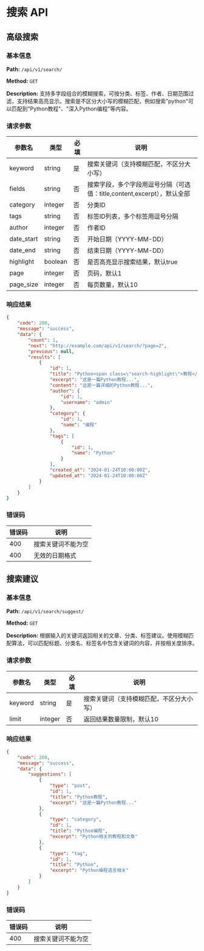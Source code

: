 # 搜索 API

## 高级搜索

### 基本信息

**Path:** `/api/v1/search/`

**Method:** `GET`

**Description:** 支持多字段组合的模糊搜索，可按分类、标签、作者、日期范围过滤，支持结果高亮显示。搜索是不区分大小写的模糊匹配，例如搜索"python"可以匹配到"Python教程"、"深入Python编程"等内容。

### 请求参数

| 参数名 | 类型 | 必填 | 说明 |
|-------|------|------|------|
| keyword | string | 是 | 搜索关键词（支持模糊匹配，不区分大小写） |
| fields | string | 否 | 搜索字段，多个字段用逗号分隔（可选值：title,content,excerpt），默认全部 |
| category | integer | 否 | 分类ID |
| tags | string | 否 | 标签ID列表，多个标签用逗号分隔 |
| author | integer | 否 | 作者ID |
| date_start | string | 否 | 开始日期（YYYY-MM-DD） |
| date_end | string | 否 | 结束日期（YYYY-MM-DD） |
| highlight | boolean | 否 | 是否高亮显示搜索结果，默认true |
| page | integer | 否 | 页码，默认1 |
| page_size | integer | 否 | 每页数量，默认10 |

### 响应结果

```json
{
    "code": 200,
    "message": "success",
    "data": {
        "count": 1,
        "next": "http://example.com/api/v1/search/?page=2",
        "previous": null,
        "results": [
            {
                "id": 1,
                "title": "Python<span class=\"search-highlight\">教程</span>",
                "excerpt": "这是一篇Python教程...",
                "content": "这是一篇详细的Python教程...",
                "author": {
                    "id": 1,
                    "username": "admin"
                },
                "category": {
                    "id": 1,
                    "name": "编程"
                },
                "tags": [
                    {
                        "id": 1,
                        "name": "Python"
                    }
                ],
                "created_at": "2024-01-24T10:00:00Z",
                "updated_at": "2024-01-24T10:00:00Z"
            }
        ]
    }
}
```

### 错误码

| 错误码 | 说明 |
|--------|------|
| 400 | 搜索关键词不能为空 |
| 400 | 无效的日期格式 |

## 搜索建议

### 基本信息

**Path:** `/api/v1/search/suggest/`

**Method:** `GET`

**Description:** 根据输入的关键词返回相关的文章、分类、标签建议。使用模糊匹配算法，可以匹配标题、分类名、标签名中包含关键词的内容，并按相关度排序。

### 请求参数

| 参数名 | 类型 | 必填 | 说明 |
|-------|------|------|------|
| keyword | string | 是 | 搜索关键词（支持模糊匹配，不区分大小写） |
| limit | integer | 否 | 返回结果数量限制，默认10 |

### 响应结果

```json
{
    "code": 200,
    "message": "success",
    "data": {
        "suggestions": [
            {
                "type": "post",
                "id": 1,
                "title": "Python教程",
                "excerpt": "这是一篇Python教程..."
            },
            {
                "type": "category",
                "id": 1,
                "title": "Python编程",
                "excerpt": "Python相关的教程和文章"
            },
            {
                "type": "tag",
                "id": 1,
                "title": "Python",
                "excerpt": "Python编程语言相关"
            }
        ]
    }
}
```

### 错误码

| 错误码 | 说明 |
|--------|------|
| 400 | 搜索关键词不能为空 |
